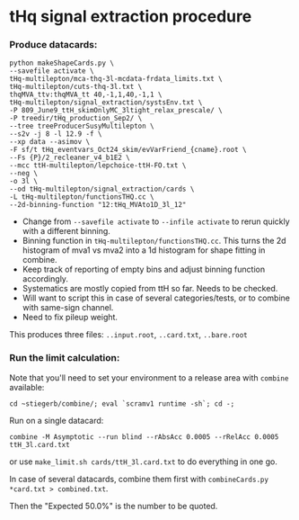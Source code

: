 # tHq signal extraction procedure

### Produce datacards:

```
python makeShapeCards.py \
--savefile activate \
tHq-multilepton/mca-thq-3l-mcdata-frdata_limits.txt \
tHq-multilepton/cuts-thq-3l.txt \
thqMVA_ttv:thqMVA_tt 40,-1,1,40,-1,1 \
tHq-multilepton/signal_extraction/systsEnv.txt \
-P 809_June9_ttH_skimOnlyMC_3ltight_relax_prescale/ \
-P treedir/tHq_production_Sep2/ \
--tree treeProducerSusyMultilepton \
--s2v -j 8 -l 12.9 -f \
--xp data --asimov \
-F sf/t tHq_eventvars_Oct24_skim/evVarFriend_{cname}.root \
--Fs {P}/2_recleaner_v4_b1E2 \
--mcc ttH-multilepton/lepchoice-ttH-FO.txt \
--neg \
-o 3l \
--od tHq-multilepton/signal_extraction/cards \
-L tHq-multilepton/functionsTHQ.cc \
--2d-binning-function "12:tHq_MVAto1D_3l_12"
```

- Change from `--savefile activate` to `--infile activate` to rerun quickly with a different binning.
- Binning function in `tHq-multilepton/functionsTHQ.cc`. This turns the 2d histogram of mva1 vs mva2 into a 1d histogram for shape fitting in combine.
- Keep track of reporting of empty bins and adjust binning function accordingly.
- Systematics are mostly copied from ttH so far. Needs to be checked.
- Will want to script this in case of several categories/tests, or to combine with same-sign channel.
- Need to fix pileup weight.

This produces three files: `..input.root`, `..card.txt`, `..bare.root`

### Run the limit calculation:

Note that you'll need to set your environment to a release area with `combine` available:

```
cd ~stiegerb/combine/; eval `scramv1 runtime -sh`; cd -;
```

Run on a single datacard:

```
combine -M Asymptotic --run blind --rAbsAcc 0.0005 --rRelAcc 0.0005 ttH_3l.card.txt
```

or use `make_limit.sh cards/ttH_3l.card.txt` to do everything in one go.

In case of several datacards, combine them first with `combineCards.py *card.txt > combined.txt`.

Then the "Expected 50.0%" is the number to be quoted.
